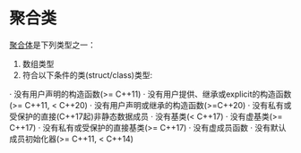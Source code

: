 # 聚合类

[聚合体](https://zh.cppreference.com/w/cpp/language/aggregate_initialization)是下列类型之一：

1. 数组类型
2. 符合以下条件的类(struct/class)类型:

· 没有用户声明的构造函数(>= C++11)
· 没有用户提供、继承或explicit的构造函数(>= C++11, < C++20)
· 没有用户声明或继承的构造函数(>=C++20)
· 没有私有或受保护的直接(C++17起)非静态数据成员
· 没有基类(< C++17)
· 没有虚基类(>= C++17)
· 没有私有或受保护的直接基类(>= C++17)
· 没有虚成员函数
· 没有默认成员初始化器(>= C++11, < C++14)

